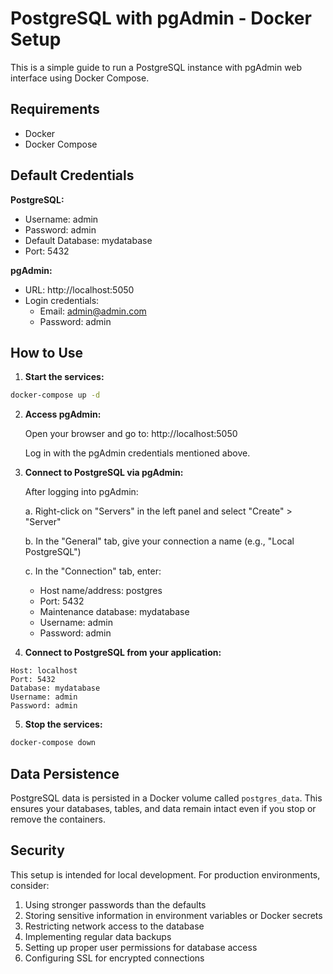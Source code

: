 # PostgreSQL with pgAdmin - Docker Setup

This is a simple guide to run a PostgreSQL instance with pgAdmin web interface using Docker Compose.

## Requirements

- Docker
- Docker Compose

## Default Credentials

**PostgreSQL:**
- Username: admin
- Password: admin
- Default Database: mydatabase
- Port: 5432

**pgAdmin:**
- URL: http://localhost:5050
- Login credentials:
  - Email: admin@admin.com
  - Password: admin

## How to Use

1. **Start the services:**

```bash
docker-compose up -d
```

2. **Access pgAdmin:**
   
   Open your browser and go to: http://localhost:5050
   
   Log in with the pgAdmin credentials mentioned above.

3. **Connect to PostgreSQL via pgAdmin:**
   
   After logging into pgAdmin:
   
   a. Right-click on "Servers" in the left panel and select "Create" > "Server"
   
   b. In the "General" tab, give your connection a name (e.g., "Local PostgreSQL")
   
   c. In the "Connection" tab, enter:
      - Host name/address: postgres
      - Port: 5432
      - Maintenance database: mydatabase
      - Username: admin
      - Password: admin

4. **Connect to PostgreSQL from your application:**

```
Host: localhost
Port: 5432
Database: mydatabase
Username: admin
Password: admin
```

5. **Stop the services:**

```bash
docker-compose down
```

## Data Persistence

PostgreSQL data is persisted in a Docker volume called `postgres_data`. This ensures your databases, tables, and data remain intact even if you stop or remove the containers.

## Security

This setup is intended for local development. For production environments, consider:

1. Using stronger passwords than the defaults
2. Storing sensitive information in environment variables or Docker secrets
3. Restricting network access to the database
4. Implementing regular data backups
5. Setting up proper user permissions for database access
6. Configuring SSL for encrypted connections

